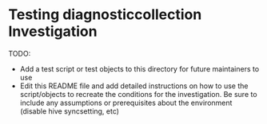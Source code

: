 # Testing diagnosticcollection Investigation

TODO:
- Add a test script or test objects to this  directory for future maintainers to use
- Edit this README file and add detailed instructions on how to use the script/objects to recreate the conditions for the investigation. Be sure to include any assumptions or prerequisites about the environment (disable hive syncsetting, etc)
